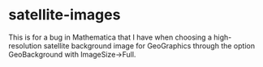 # satellite-images
This is for a bug in Mathematica that I have when choosing a high-resolution satellite background image for GeoGraphics through the option GeoBackground with ImageSize->Full.
